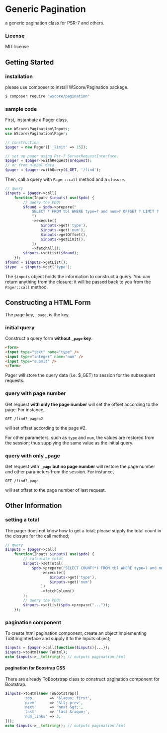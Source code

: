 Generic Pagination
================

a generic pagination class for PSR-7 and others. 

### License

MIT license

Getting Started
----

### installation

please use composer to install WScore/Pagination package. 

```sh
$ composer require "wscore/pagination"
```


### sample code

First, instantiate a Pager class. 

```php
use WScore\Pagination\Inputs;
use WScore\Pagination\Pager;

// construction
$pager = new Pager(['_limit' => 15]);

// set up pager using Psr-7 ServerRequestInterface.
$pager = $pager->withRequest($request);
// or from global data. 
$pager = $pager->withQuery($_GET, '/find');
```

Then, call a query with `Pager::call` method and a `closure`. 

```php
// query 
$inputs = $pager->call(
    function(Inputs $inputs) use($pdo) {
        // query the PDO!
        $found = $pdo->prepare("
            SELECT * FROM tbl WHERE type=? and num>? OFFSET ? LIMIT ?
            ")
            ->execute([
                $inputs->get('type'),
                $inputs->get('num'),
                $inputs->getOffset(),
                $inputs->getLimit(),
            ])
            ->fetchAll();
        $inputs->setList($found);
    });
$found = $inputs->getList();
$type  = $inputs->get('type');
```

The `$inputs` object holds the information to construct a query. You can return anything from the closure; it will be passed back to you from the `Pager::call` method. 


Constructing a HTML Form
-----

The page key, `_page`, is the key. 

### initial query

Construct a query form **without `_page` key**. 

```html
<form>
<input type="text" name="type" />
<input type="integer" name="num" />
<input type="submit" />
</form>
```

Pager will store the query data (i.e. $_GET) to session for the subsequent requests. 

### query with page number 

Get request **with only the page number** will set the offset according to the page. For instance, 

```
GET /find?_page=2
```

will set offset according to the page #2. 

For other parameters, such as `type` and `num`, the values are restored from the session; thus supplying the same value as the initial query. 

### query with only _page

Get request with **`_page` but no page number** will restore the page number and other parameters from the session. For instance, 

```
GET /find?_page
```

will set offset to the page number of last request. 

Other Information
-----

### setting a total

The pager does not know how to get a total; please supply the total count in the closure for the call method; 

```php
// query 
$inputs = $pager->call(
    function(Inputs $inputs) use($pdo) {
        // calculate total
        $inputs->setTotal(
            $pdo->prepare("SELECT COUNT(*) FROM tbl WHERE type=? and num>? ")
                ->execute([
                    $inputs->get('type'),
                    $inputs->get('num')
                ])
                ->fetchColumn()
        );
        // query the PDO!
        $inputs->setList($pdo->prepare("..."));
    });
```


### pagination component

To create html pagination component, create an object implementing ToStringInterface and supply it to the Inputs object;

```php
$inputs = $pager->call(function($inputs){...});
$inputs->toHtml(new ToHtml);
echo $inputs->__toString(); // outputs pagination html
```

#### pagination for Boostrap CSS

There are already ToBootstrap class to construct pagination component for Bootstrap. 

```php
$inputs->toHtml(new ToBootstrap([
        'top'       => '&laquo; first',
        'prev'      => '&lt; prev',
        'next'      => 'next &gt;',
        'last'      => 'last &raquo;',
        'num_links' => 3,
]));
echo $inputs->__toString(); // outputs pagination html
```

